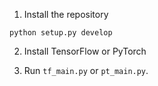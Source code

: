 1. Install the repository

```shell
python setup.py develop
```

2. Install TensorFlow or PyTorch

3. Run `tf_main.py` or `pt_main.py`.
